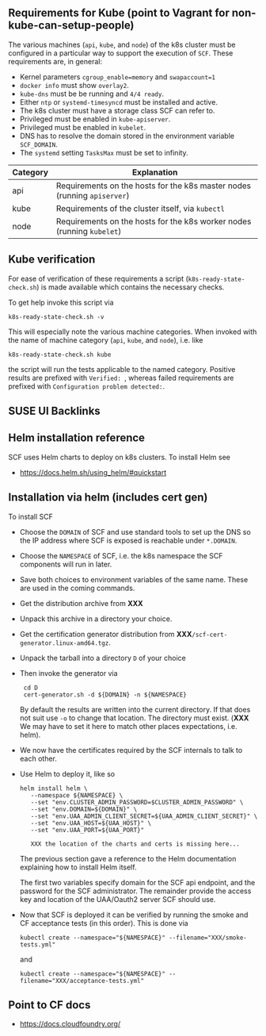 ## Requirements for Kube (point to Vagrant for non-kube-can-setup-people)

The various machines (`api`, `kube`, and `node`) of the k8s cluster must be configured in a particular way to support the execution of `SCF`. These requirements are, in general:

* Kernel parameters `cgroup_enable=memory` and `swapaccount=1`
* `docker info` must show `overlay2`.
* `kube-dns` must be be running and `4/4 ready`.
* Either `ntp` or `systemd-timesyncd` must be installed and active.
* The k8s cluster must have a storage class SCF can refer to.
* Privileged must be enabled in `kube-apiserver`.
* Privileged must be enabled in `kubelet`.
* DNS has to resolve the domain stored in the environment variable `SCF_DOMAIN`.
* The `systemd` setting `TasksMax` must be set to infinity.

|Category|Explanation|
|---|---|
|api| Requirements on the hosts for the k8s master nodes (running `apiserver`) |
|kube| Requirements of the cluster itself, via `kubectl` |
|node| Requirements on the hosts for the k8s worker nodes (running `kubelet`) |

## Kube verification

For ease of verification of these requirements a script (`k8s-ready-state-check.sh`) is made available which contains the necessary checks.

To get help invoke this script via
```
k8s-ready-state-check.sh -v
```
This will especially note the various machine categories. When invoked with the name of machine category (`api`, `kube`, and `node`), i.e. like
```
k8s-ready-state-check.sh kube
```
the script will run the tests applicable to the named category.
Positive results are prefixed with `Verified: `,
whereas failed requirements are prefixed with `Configuration problem detected:`.

## SUSE UI Backlinks
## Helm installation reference

SCF uses Helm charts to deploy on k8s clusters.
To install Helm see

* https://docs.helm.sh/using_helm/#quickstart

## Installation via helm (includes cert gen)

To install SCF
* Choose the `DOMAIN` of SCF and use standard tools to set up the DNS
  so the IP address where SCF is exposed is reachable under `*.DOMAIN`.

* Choose the `NAMESPACE` of SCF, i.e. the k8s namespace the SCF components will run in later.

* Save both choices to environment variables of the same name.
  These are used in the coming commands.

* Get the distribution archive from **XXX**
* Unpack this archive in a directory your choice.

* Get the certification generator distribution from **XXX**`/scf-cert-generator.linux-amd64.tgz`.
* Unpack the tarball into a directory `D` of your choice
* Then invoke the generator via
  ```
   cd D
   cert-generator.sh -d ${DOMAIN} -n ${NAMESPACE}
  ```
  By default the results are written into the current directory.
  If that does not suit use `-o` to change that location. The directory must exist.
  (**XXX** We may have to set it here to match other places expectations, i.e. helm).

* We now have the certificates required by the SCF internals to talk to each other.

* Use Helm to deploy it, like so
  ```
  helm install helm \
     --namespace ${NAMESPACE} \
     --set "env.CLUSTER_ADMIN_PASSWORD=$CLUSTER_ADMIN_PASSWORD" \
     --set "env.DOMAIN=${DOMAIN}" \
     --set "env.UAA_ADMIN_CLIENT_SECRET=${UAA_ADMIN_CLIENT_SECRET}" \
     --set "env.UAA_HOST=${UAA_HOST}" \
     --set "env.UAA_PORT=${UAA_PORT}"

     XXX the location of the charts and certs is missing here...
  ```
  The previous section gave a reference to the Helm documentation explaining how to install Helm itself.

   The first two variables specify domain for the SCF api endpoint, and the password for the SCF administrator.
   The remainder provide the access key and location of the UAA/Oauth2 server SCF should use.
 
* Now that SCF is deployed it can be verified by running the smoke and CF acceptance tests (in this order). This is done via

   ```
   kubectl create --namespace="${NAMESPACE}" --filename="XXX/smoke-tests.yml"
   ```
   and
   ```
   kubectl create --namespace="${NAMESPACE}" --filename="XXX/acceptance-tests.yml"
   ```

## Point to CF docs

* https://docs.cloudfoundry.org/

